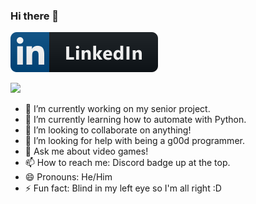 ### Hi there 👋
[![Alt text](https://github.com/MikeCodesDotNET/ColoredBadges/raw/master/svg/social/linkedin.svg)](https://www.linkedin.com/in/erin-asilo/)

![](https://dcbadge.vercel.app/api/shield/197545315929161737?style=flat) 
 
- 🔭 I’m currently working on my senior project.
- 🌱 I’m currently learning how to automate with Python.
- 👯 I’m looking to collaborate on anything!
- 🤔 I’m looking for help with being a g00d programmer.
- 💬 Ask me about video games!
- 📫 How to reach me: Discord badge up at the top.
- 😄 Pronouns: He/Him
- ⚡ Fun fact: Blind in my left eye so I'm all right :D

<!--
**easilo/easilo** is a ✨ _special_ ✨ repository because its `README.md` (this file) appears on your GitHub profile.

Here are some ideas to get you started:

- 🔭 I’m currently working on ...
- 🌱 I’m currently learning ...
- 👯 I’m looking to collaborate on ...
- 🤔 I’m looking for help with ...
- 💬 Ask me about ...
- 📫 How to reach me: ...
- 😄 Pronouns: ...
- ⚡ Fun fact: ...
-->

